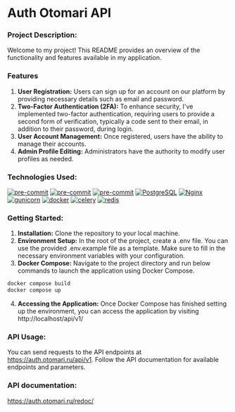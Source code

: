 # Auth Otomari API


### Project Description:

Welcome to my project! This README provides an overview of the functionality
and features available in my application.

### Features

1. **User Registration:** Users can sign up for an account on our platform by
providing necessary details such as email and password.
2. **Two-Factor Authentication (2FA):** To enhance security, I've implemented
two-factor authentication, requiring users to provide a second form of
verification, typically a code sent to their email, in
addition to their password, during login.
3. **User Account Management:** Once registered, users have the ability to manage
their accounts.
4. **Admin Profile Editing:** Administrators have the authority to modify user
   profiles as needed.

### Technologies Used:

[![pre-commit](https://img.shields.io/badge/Python-3.11-3776AB?logo=python&logoColor=white)](https://www.python.org/downloads/release/python-3111/)
[![pre-commit](https://img.shields.io/badge/Django-3.2-092E20?logo=django&logoColor=white)](https://docs.djangoproject.com/en/4.2/releases/3.2/)
[![pre-commit](https://img.shields.io/badge/Django_REST_framework-3.12-800000?logo=djangorestramework&logoColor=white)](https://www.django-rest-framework.org/community/3.12-announcement/)
[![PostgreSQL](https://img.shields.io/badge/-PostgreSQL-464646?style=flat-square&logo=PostgreSQL)](https://www.postgresql.org/)
[![Nginx](https://img.shields.io/badge/-NGINX-464646?style=flat-square&logo=NGINX)](https://nginx.org/ru/)
[![gunicorn](https://img.shields.io/badge/-gunicorn-464646?style=flat-square&logo=gunicorn)](https://gunicorn.org/)
[![docker](https://img.shields.io/badge/-Docker-464646?style=flat-square&logo=docker)](https://www.docker.com/)
[![celery](https://img.shields.io/badge/celery-5.3.6-37814A?logo=celery&logoColor=white)](https://docs.celeryq.dev/en/stable/django/first-steps-with-django.html)
[![redis](https://img.shields.io/badge/redis-5.0.3-DC382D?logo=redis&logoColor=white)](https://redis-py.readthedocs.io/en/stable/)

### Getting Started:

1. **Installation:** Clone the repository to your local machine.
2. **Environment Setup:** In the root of the project, create a .env file. You can use
the provided .env.example file as a template. Make sure to fill in the
necessary environment variables with your configuration.
3. **Docker Compose:** Navigate to the project directory and run below commands to launch the application using Docker Compose.

```bash
docker compose build
docker compose up
```

4. **Accessing the Application:** Once Docker Compose has finished setting up the
environment, you can access the application by visiting http://localhost/api/v1/

### API Usage:

You can send requests to the API endpoints at https://auth.otomari.ru/api/v1. Follow the API
documentation for available endpoints and parameters.

### API documentation:

https://auth.otomari.ru/redoc/
